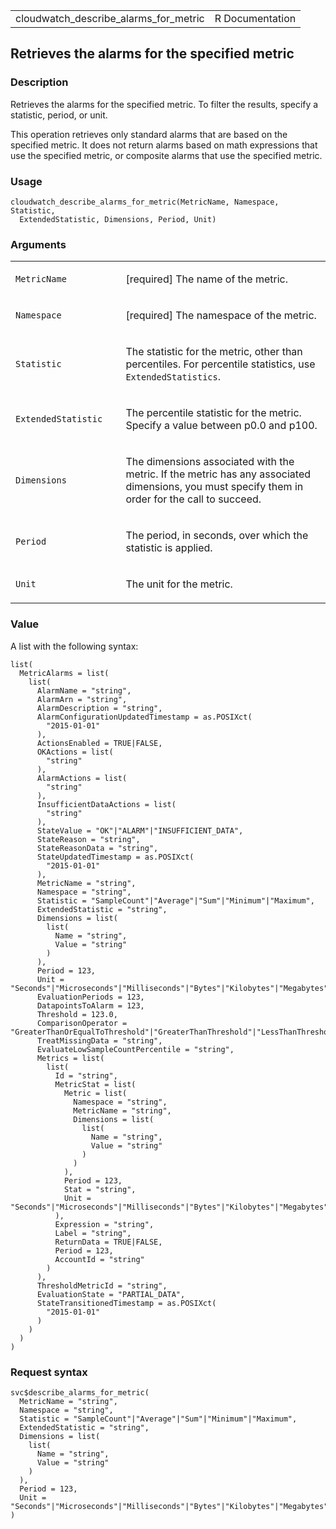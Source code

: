 <table style="width: 100%;">
<tbody>
<tr class="odd">
<td>cloudwatch_describe_alarms_for_metric</td>
<td style="text-align: right;">R Documentation</td>
</tr>
</tbody>
</table>

## Retrieves the alarms for the specified metric

### Description

Retrieves the alarms for the specified metric. To filter the results,
specify a statistic, period, or unit.

This operation retrieves only standard alarms that are based on the
specified metric. It does not return alarms based on math expressions
that use the specified metric, or composite alarms that use the
specified metric.

### Usage

    cloudwatch_describe_alarms_for_metric(MetricName, Namespace, Statistic,
      ExtendedStatistic, Dimensions, Period, Unit)

### Arguments

<table>
<colgroup>
<col style="width: 35%" />
<col style="width: 65%" />
</colgroup>
<tbody>
<tr class="odd">
<td><code
id="cloudwatch_describe_alarms_for_metric_:_MetricName">MetricName</code></td>
<td><p>[required] The name of the metric.</p></td>
</tr>
<tr class="even">
<td><code
id="cloudwatch_describe_alarms_for_metric_:_Namespace">Namespace</code></td>
<td><p>[required] The namespace of the metric.</p></td>
</tr>
<tr class="odd">
<td><code
id="cloudwatch_describe_alarms_for_metric_:_Statistic">Statistic</code></td>
<td><p>The statistic for the metric, other than percentiles. For
percentile statistics, use <code>ExtendedStatistics</code>.</p></td>
</tr>
<tr class="even">
<td><code
id="cloudwatch_describe_alarms_for_metric_:_ExtendedStatistic">ExtendedStatistic</code></td>
<td><p>The percentile statistic for the metric. Specify a value between
p0.0 and p100.</p></td>
</tr>
<tr class="odd">
<td><code
id="cloudwatch_describe_alarms_for_metric_:_Dimensions">Dimensions</code></td>
<td><p>The dimensions associated with the metric. If the metric has any
associated dimensions, you must specify them in order for the call to
succeed.</p></td>
</tr>
<tr class="even">
<td><code
id="cloudwatch_describe_alarms_for_metric_:_Period">Period</code></td>
<td><p>The period, in seconds, over which the statistic is
applied.</p></td>
</tr>
<tr class="odd">
<td><code
id="cloudwatch_describe_alarms_for_metric_:_Unit">Unit</code></td>
<td><p>The unit for the metric.</p></td>
</tr>
</tbody>
</table>

### Value

A list with the following syntax:

    list(
      MetricAlarms = list(
        list(
          AlarmName = "string",
          AlarmArn = "string",
          AlarmDescription = "string",
          AlarmConfigurationUpdatedTimestamp = as.POSIXct(
            "2015-01-01"
          ),
          ActionsEnabled = TRUE|FALSE,
          OKActions = list(
            "string"
          ),
          AlarmActions = list(
            "string"
          ),
          InsufficientDataActions = list(
            "string"
          ),
          StateValue = "OK"|"ALARM"|"INSUFFICIENT_DATA",
          StateReason = "string",
          StateReasonData = "string",
          StateUpdatedTimestamp = as.POSIXct(
            "2015-01-01"
          ),
          MetricName = "string",
          Namespace = "string",
          Statistic = "SampleCount"|"Average"|"Sum"|"Minimum"|"Maximum",
          ExtendedStatistic = "string",
          Dimensions = list(
            list(
              Name = "string",
              Value = "string"
            )
          ),
          Period = 123,
          Unit = "Seconds"|"Microseconds"|"Milliseconds"|"Bytes"|"Kilobytes"|"Megabytes"|"Gigabytes"|"Terabytes"|"Bits"|"Kilobits"|"Megabits"|"Gigabits"|"Terabits"|"Percent"|"Count"|"Bytes/Second"|"Kilobytes/Second"|"Megabytes/Second"|"Gigabytes/Second"|"Terabytes/Second"|"Bits/Second"|"Kilobits/Second"|"Megabits/Second"|"Gigabits/Second"|"Terabits/Second"|"Count/Second"|"None",
          EvaluationPeriods = 123,
          DatapointsToAlarm = 123,
          Threshold = 123.0,
          ComparisonOperator = "GreaterThanOrEqualToThreshold"|"GreaterThanThreshold"|"LessThanThreshold"|"LessThanOrEqualToThreshold"|"LessThanLowerOrGreaterThanUpperThreshold"|"LessThanLowerThreshold"|"GreaterThanUpperThreshold",
          TreatMissingData = "string",
          EvaluateLowSampleCountPercentile = "string",
          Metrics = list(
            list(
              Id = "string",
              MetricStat = list(
                Metric = list(
                  Namespace = "string",
                  MetricName = "string",
                  Dimensions = list(
                    list(
                      Name = "string",
                      Value = "string"
                    )
                  )
                ),
                Period = 123,
                Stat = "string",
                Unit = "Seconds"|"Microseconds"|"Milliseconds"|"Bytes"|"Kilobytes"|"Megabytes"|"Gigabytes"|"Terabytes"|"Bits"|"Kilobits"|"Megabits"|"Gigabits"|"Terabits"|"Percent"|"Count"|"Bytes/Second"|"Kilobytes/Second"|"Megabytes/Second"|"Gigabytes/Second"|"Terabytes/Second"|"Bits/Second"|"Kilobits/Second"|"Megabits/Second"|"Gigabits/Second"|"Terabits/Second"|"Count/Second"|"None"
              ),
              Expression = "string",
              Label = "string",
              ReturnData = TRUE|FALSE,
              Period = 123,
              AccountId = "string"
            )
          ),
          ThresholdMetricId = "string",
          EvaluationState = "PARTIAL_DATA",
          StateTransitionedTimestamp = as.POSIXct(
            "2015-01-01"
          )
        )
      )
    )

### Request syntax

    svc$describe_alarms_for_metric(
      MetricName = "string",
      Namespace = "string",
      Statistic = "SampleCount"|"Average"|"Sum"|"Minimum"|"Maximum",
      ExtendedStatistic = "string",
      Dimensions = list(
        list(
          Name = "string",
          Value = "string"
        )
      ),
      Period = 123,
      Unit = "Seconds"|"Microseconds"|"Milliseconds"|"Bytes"|"Kilobytes"|"Megabytes"|"Gigabytes"|"Terabytes"|"Bits"|"Kilobits"|"Megabits"|"Gigabits"|"Terabits"|"Percent"|"Count"|"Bytes/Second"|"Kilobytes/Second"|"Megabytes/Second"|"Gigabytes/Second"|"Terabytes/Second"|"Bits/Second"|"Kilobits/Second"|"Megabits/Second"|"Gigabits/Second"|"Terabits/Second"|"Count/Second"|"None"
    )
